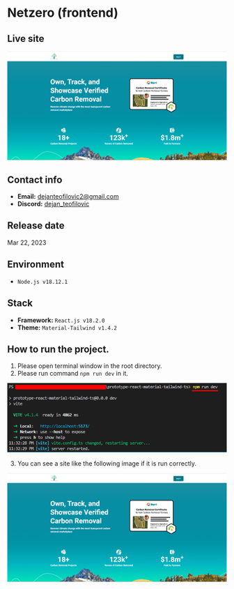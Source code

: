 # Netzero (frontend)

## Live site
[![Live site](readme_images/guide-site.png)](https://netzerocarbontoken.com/)

## Contact info
- **Email:** dejanteofilovic2@gmail.com
- **Discord:** [dejan_teofilovic](https://discord.gg/PztT2r5U)


## Release date
Mar 22, 2023

## Environment
- `Node.js v18.12.1`

## Stack
- **Framework:** `React.js v18.2.0`
- **Theme:** `Material-Tailwind v1.4.2`

## How to run the project.
1. Please open terminal window in the root directory.
2. Please run command `npm run dev` in it.

![guide-terminal](readme_images/guide-terminal.png)

3. You can see a site like the following image if it is run correctly.

![guide-site](readme_images/guide-site.png)